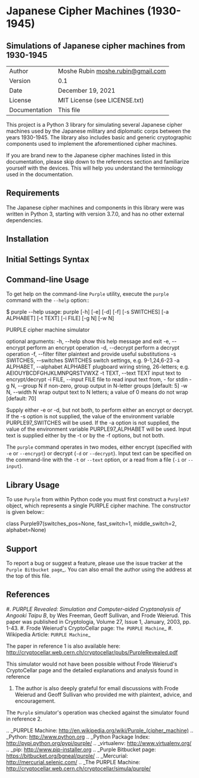 # Japanese Cipher Machines (1930-1945)

## Simulations of Japanese cipher machines from 1930-1945

|   |  |
| ------------- | ------------- |
| Author | Moshe Rubin <moshe.rubin@gmail.com> |
| Version | 0.1 |
| Date | December 19, 2021 |
| License | MIT License (see LICENSE.txt) |
| Documentation | This file |

This project is a Python 3 library for simulating several Japanese cipher 
machines used by the Japanese military and diplomatic corps between the years
1930-1945.  The library also includes basic and generic cryptographic
components used to implement the aforementioned cipher machines.

If you are brand new to the Japanese cipher machines listed in this documentation, 
please skip down to the references section and familiarize yourself with the devices. 
This will help you understand the terminology used in the documentation.

## Requirements

The Japanese cipher machines and components in this library were was written in Python 3, starting with version 3.7.0, and has no other external
dependencies.

## Installation



## Initial Settings Syntax



## Command-line Usage

To get help on the command-line ``Purple`` utility, execute the ``purple``
command with the ``--help`` option::

   $ purple --help
   usage: purple [-h] [-e] [-d] [-f] [-s SWITCHES] [-a ALPHABET] [-t TEXT]
                 [-i FILE] [-g N] [-w N]

   PURPLE cipher machine simulator

   optional arguments:
     -h, --help            show this help message and exit
     -e, --encrypt         perform an encrypt operation
     -d, --decrypt         perform a decrypt operation
     -f, --filter          filter plaintext and provide useful substitutions
     -s SWITCHES, --switches SWITCHES
                           switch settings, e.g. 9-1,24,6-23
     -a ALPHABET, --alphabet ALPHABET
                           plugboard wiring string, 26-letters; e.g.
                           AEIOUYBCDFGHJKLMNPQRSTVWXZ
     -t TEXT, --text TEXT  input text to encrypt/decrypt
     -i FILE, --input FILE
                           file to read input text from, - for stdin
     -g N, --group N       if non-zero, group output in N-letter groups [default:
                           5]
     -w N, --width N       wrap output text to N letters; a value of 0 means do
                           not wrap [default: 70]

   Supply either -e or -d, but not both, to perform either an encrypt or decrypt.
   If the -s option is not supplied, the value of the environment variable
   PURPLE97_SWITCHES will be used. If the -a option is not supplied, the value of
   the environment variable PURPLE97_ALPHABET will be used. Input text is
   supplied either by the -t or by the -f options, but not both.

The ``purple`` command operates in two modes, either encrypt (specified with
``-e`` or ``--encrypt``) or decrypt (``-d`` or ``--decrypt``). Input text can
be specified on the command-line with the ``-t`` or ``--text`` option, or
a read from a file (``-i`` or ``--input``).


## Library Usage

To use ``Purple`` from within Python code you must first construct
a ``Purple97`` object, which represents a single PURPLE cipher machine. The
constructor is given below::

   class Purple97(switches_pos=None, fast_switch=1, middle_switch=2,
                  alphabet=None)


## Support

To report a bug or suggest a feature, please use the issue tracker at the
`Purple Bitbucket page`_. You can also email the author using the address at
the top of this file.


## References

#. *PURPLE Revealed: Simulation and Computer-aided Cryptanalysis of Angooki
   Taipu B*, by Wes Freeman, Geoff Sullivan, and Frode Weierud. This paper
   was published in Cryptologia, Volume 27, Issue 1, January, 2003, pp. 1-43.
#. Frode Weierud's CryptoCellar page: `The PURPLE Machine`_
#. Wikipedia Article: `PURPLE Machine`_

The paper in reference 1 is also available here:
http://cryptocellar.web.cern.ch/cryptocellar/pubs/PurpleRevealed.pdf

This simulator would not have been possible without Frode Weierud's
CryptoCellar page and the detailed explanations and analysis found in reference
1. The author is also deeply grateful for email discussions with Frode Weierud
and Geoff Sullivan who provided me with plaintext, advice, and encouragement.

The ``Purple`` simulator's operation was checked against the simulator found in
reference 2.


.. _PURPLE Machine: http://en.wikipedia.org/wiki/Purple_(cipher_machine)
.. _Python: http://www.python.org
.. _Python Package Index: http://pypi.python.org/pypi/purple/
.. _virtualenv: http://www.virtualenv.org/
.. _pip: http://www.pip-installer.org
.. _Purple Bitbucket page: https://bitbucket.org/bgneal/purple/
.. _Mercurial: http://mercurial.selenic.com/
.. _The PURPLE Machine: http://cryptocellar.web.cern.ch/cryptocellar/simula/purple/
